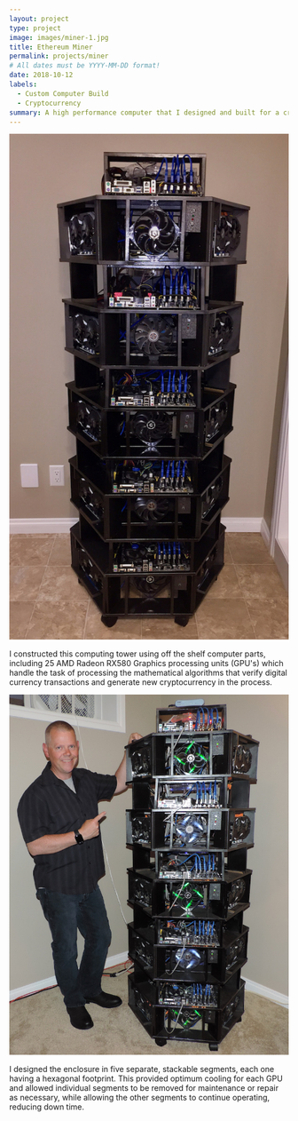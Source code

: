 ```yaml
---
layout: project
type: project
image: images/miner-1.jpg
title: Ethereum Miner
permalink: projects/miner
# All dates must be YYYY-MM-DD format!
date: 2018-10-12
labels:
  - Custom Computer Build
  - Cryptocurrency
summary: A high performance computer that I designed and built for a cryptocurrency mining venture.
---
```


<div class="ui segment">

<img class="ui medium left floated rounded image" src="../images/miner-1.jpg"><p>I constructed this computing tower using off the shelf computer parts, including 25 AMD Radeon RX580 Graphics processing units (GPU's) which handle the task of processing the mathematical algorithms that verify digital currency transactions and generate new cryptocurrency in the process.</p>
</div>  

<div class="ui segment">
<img class="ui medium right floated rounded image" src="../images/miner-2.jpg"><p>I designed the enclosure in five separate, stackable segments, each one having a hexagonal footprint. This provided optimum cooling for each GPU and allowed individual segments to be removed for maintenance or repair as necessary, while allowing the other segments to continue operating, reducing down time.</p>
</div>



 
